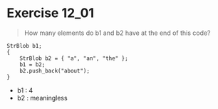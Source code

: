 # Exercise 12_01
> How many elements do b1 and b2 have at the end of this code?
```
StrBlob b1;
{
    StrBlob b2 = { "a", "an", "the" };
    b1 = b2;
    b2.push_back("about");
}
```
- b1 : 4
- b2 : meaningless 